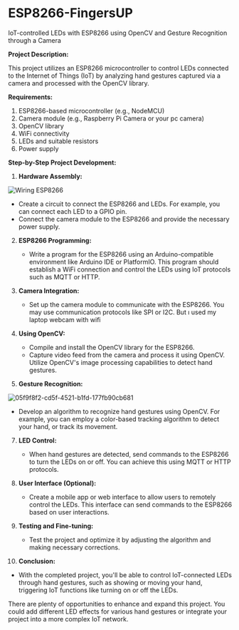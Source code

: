 # ESP8266-FingersUP
IoT-controlled LEDs with ESP8266 using OpenCV and Gesture Recognition through a Camera

**Project Description:**

This project utilizes an ESP8266 microcontroller to control LEDs connected to the Internet of Things (IoT) by analyzing hand gestures captured via a camera and processed with the OpenCV library.

**Requirements:**

1. ESP8266-based microcontroller (e.g., NodeMCU)
2. Camera module (e.g., Raspberry Pi Camera or your pc camera)
3. OpenCV library
4. WiFi connectivity
5. LEDs and suitable resistors
6. Power supply

**Step-by-Step Project Development:**

1. **Hardware Assembly:**

![Wiring ESP8266](https://github.com/SentryCoderDev/ESP8266-FingersUP/assets/134494889/32c3e4df-fe3d-4b8e-a9a1-5b2c9de7c841)

   - Create a circuit to connect the ESP8266 and LEDs. For example, you can connect each LED to a GPIO pin.
   - Connect the camera module to the ESP8266 and provide the necessary power supply.

2. **ESP8266 Programming:**
   - Write a program for the ESP8266 using an Arduino-compatible environment like Arduino IDE or PlatformIO. This program should establish a WiFi connection and control the LEDs using IoT protocols such as MQTT or HTTP.

3. **Camera Integration:**
   - Set up the camera module to communicate with the ESP8266. You may use communication protocols like SPI or I2C. But ı used my laptop webcam with wifi

4. **Using OpenCV:**
   - Compile and install the OpenCV library for the ESP8266.
   - Capture video feed from the camera and process it using OpenCV. Utilize OpenCV's image processing capabilities to detect hand gestures.

5. **Gesture Recognition:**

![05f9f8f2-cd5f-4521-b1fd-177fb90cb681](https://github.com/SentryCoderDev/ESP8266-FingersUP/assets/134494889/8033e7d5-19f8-4d37-bc36-8829dfc01852)
   - Develop an algorithm to recognize hand gestures using OpenCV. For example, you can employ a color-based tracking algorithm to detect your hand, or track its movement.

7. **LED Control:**
   - When hand gestures are detected, send commands to the ESP8266 to turn the LEDs on or off. You can achieve this using MQTT or HTTP protocols.

8. **User Interface (Optional):**
   - Create a mobile app or web interface to allow users to remotely control the LEDs. This interface can send commands to the ESP8266 based on user interactions.

9. **Testing and Fine-tuning:**
   - Test the project and optimize it by adjusting the algorithm and making necessary corrections.

10. **Conclusion:**
   - With the completed project, you'll be able to control IoT-connected LEDs through hand gestures, such as showing or moving your hand, triggering IoT functions like turning on or off the LEDs.

There are plenty of opportunities to enhance and expand this project. You could add different LED effects for various hand gestures or integrate your project into a more complex IoT network.
